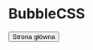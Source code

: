 # BubbleCSS

<input type="button" onclick="location.href='http://adambru.github.io/BubbleCSS/';" value="Strona główna" />

